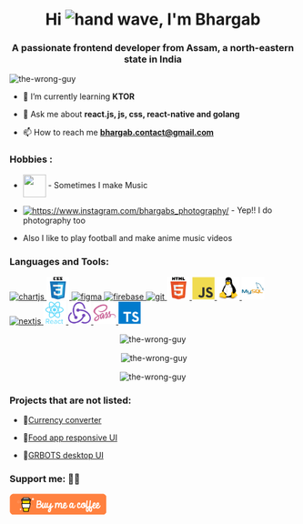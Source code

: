 <h1 align="center">Hi <img height="43" width="43" src="https://media.giphy.com/media/1iqh34Ws3rvJtqoqz5/giphy.gif" alt="hand wave" />, I'm Bhargab</h1>
<h3 align="center">A passionate frontend developer from Assam, a north-eastern state in India</h3>

<p align="left"> <img src="https://komarev.com/ghpvc/?username=the-wrong-guy&label=Profile%20views&color=0e75b6&style=flat" alt="the-wrong-guy" /> </p>



- 🌱 I’m currently learning **KTOR**

- 💬 Ask me about **react.js, js, css, react-native and golang**

- 📫 How to reach me **bhargab.contact@gmail.com**

<h3 align="left">Hobbies :</h3>

- <p align="left"><a href="https://soundcloud.com/bhargab-915039093" target="blank"><img align="center" src="https://img.icons8.com/color/48/000000/soundcloud.png" height="40" width="40" /></a> - Sometimes I make Music</p>
- <p align="left"><a href="https://www.instagram.com/bhargabs_photography/" target="blank"><img align="center" src="https://img.icons8.com/fluent/48/000000/instagram-new.png" alt="https://www.instagram.com/bhargabs_photography/" height="40" width="40" /></a> - Yep!! I do photography too
- </p>Also I like to play football and make anime music videos


<h3 align="left">Languages and Tools:</h3>
<p align="left"> <a href="https://www.chartjs.org" target="_blank"> <img src="https://www.chartjs.org/media/logo-title.svg" alt="chartjs" width="40" height="40"/> </a> <a href="https://www.w3schools.com/css/" target="_blank"> <img src="https://raw.githubusercontent.com/devicons/devicon/master/icons/css3/css3-original-wordmark.svg" alt="css3" width="40" height="40"/> </a> <a href="https://www.figma.com/" target="_blank"> <img src="https://www.vectorlogo.zone/logos/figma/figma-icon.svg" alt="figma" width="40" height="40"/> </a> <a href="https://firebase.google.com/" target="_blank"> <img src="https://www.vectorlogo.zone/logos/firebase/firebase-icon.svg" alt="firebase" width="40" height="40"/> </a> <a href="https://git-scm.com/" target="_blank"> <img src="https://www.vectorlogo.zone/logos/git-scm/git-scm-icon.svg" alt="git" width="40" height="40"/> </a> <a href="https://www.w3.org/html/" target="_blank"> <img src="https://raw.githubusercontent.com/devicons/devicon/master/icons/html5/html5-original-wordmark.svg" alt="html5" width="40" height="40"/> </a> <a href="https://developer.mozilla.org/en-US/docs/Web/JavaScript" target="_blank"> <img src="https://raw.githubusercontent.com/devicons/devicon/master/icons/javascript/javascript-original.svg" alt="javascript" width="40" height="40"/> </a> <a href="https://www.linux.org/" target="_blank"> <img src="https://raw.githubusercontent.com/devicons/devicon/master/icons/linux/linux-original.svg" alt="linux" width="40" height="40"/> </a> <a href="https://www.mysql.com/" target="_blank"> <img src="https://raw.githubusercontent.com/devicons/devicon/master/icons/mysql/mysql-original-wordmark.svg" alt="mysql" width="40" height="40"/> </a> <a href="https://nextjs.org/" target="_blank"> <img src="https://cdn.worldvectorlogo.com/logos/nextjs-3.svg" alt="nextjs" width="40" height="40"/> </a> <a href="https://reactjs.org/" target="_blank"> <img src="https://raw.githubusercontent.com/devicons/devicon/master/icons/react/react-original-wordmark.svg" alt="react" width="40" height="40"/> </a> <a href="https://redux.js.org" target="_blank"> <img src="https://raw.githubusercontent.com/devicons/devicon/master/icons/redux/redux-original.svg" alt="redux" width="40" height="40"/> </a> <a href="https://sass-lang.com" target="_blank"> <img src="https://raw.githubusercontent.com/devicons/devicon/master/icons/sass/sass-original.svg" alt="sass" width="40" height="40"/> </a> <a href="https://www.typescriptlang.org/" target="_blank"> <img src="https://raw.githubusercontent.com/devicons/devicon/master/icons/typescript/typescript-original.svg" alt="typescript" width="40" height="40"/> </a> </p>



<p align="center"><img  height="195" width="515" align="center" src="https://github-readme-stats.vercel.app/api/top-langs?username=the-wrong-guy&show_icons=true&locale=en&layout=compact" alt="the-wrong-guy" /></p>

<p align="center">&nbsp;<img  height="195" width="515" align="center" src="https://github-readme-stats.vercel.app/api?username=the-wrong-guy&show_icons=true&locale=en" alt="the-wrong-guy" /></p>

<p align="center"><img  height="195" width="515" align="center" src="https://github-readme-streak-stats.herokuapp.com/?user=the-wrong-guy&" alt="the-wrong-guy" /></p>

<h3>Projects that are not listed:</h3>

- <p>💱<a href="https://2rgct.csb.app/">Currency converter</a></p>
- <p>🥓<a href="https://ku33b.csb.app/">Food app responsive UI</a></p>
- <p>🤖<a href="https://grbots.vercel.app/">GRBOTS desktop UI</a></p>

<h3 align="left">Support me: 🦸‍♂️</h3> 
<a href='https://www.buymeacoffee.com/bhargab' target='_'>
<img src='bmc-button.png' alt='buy me a coffee' />
</a>
